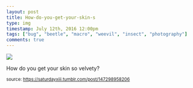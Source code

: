 ```yaml
---
layout: post
title: How-do-you-get-your-skin-s
type: img
timestamp: July 12th, 2016 12:00pm
tags: ["bug", "beetle", "macro", "weevil", "insect", "photography"]
comments: true
---
```

<img src="https://saturdayxiii.github.io/media/147298958206.jpg"/>

How do you get your skin so velvety?
 
  
<small>source: https://saturdayxiii.tumblr.com/post/147298958206</small>